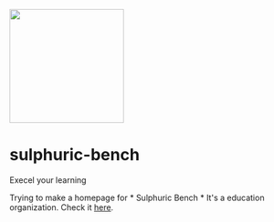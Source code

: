 <img src="https://github.com/Sulphuric-Bench/SB-Ambassador/blob/main/SB.png" width="200px"><br>
# sulphuric-bench <br>
Execel your learning


Trying to make a homepage for * Sulphuric Bench *
It's a education organization. 
Check it [here](https://sulphuric-bench.netlify.app).
